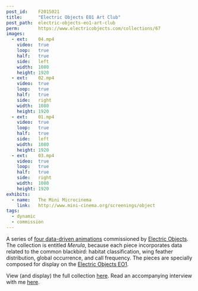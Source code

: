 ```yaml
---
post_id:    F2015021
title:      "Electric Objects EO1 Art Club"
post_path:  electric-objects-eo1-art-club
perm:       https://www.electricobjects.com/collections/67
images:
  - ext:    04.mp4
    video:  true
    loop:   true
    half:   true
    side:   left
    width:  1080
    height: 1920
  - ext:    02.mp4
    video:  true
    loop:   true
    half:   true
    side:   right
    width:  1080
    height: 1920
  - ext:    01.mp4
    video:  true
    loop:   true
    half:   true
    side:   left
    width:  1080
    height: 1920
  - ext:    03.mp4
    video:  true
    loop:   true
    half:   true
    side:   right
    width:  1080
    height: 1920
exhibits:
  - name:   The Mini Microcinema
    link:   http://www.mini-cinema.org/screenings/object
tags:
  - dynamic
  - commission
---
```

A series of [four data-driven animations](https://www.electricobjects.com/collections/67) commissioned by [Electric Objects](https://www.electricobjects.com/). The collection is entitled _Merula_, because each piece incorporates data related to the common blackbird: habitat classification, wing feather distribution, global occurrence, and call frequency. The pieces are specially composed for display on the [Electric Objects EO1](http://shop.electricobjects.com/).

View (and display) the full collection [here](https://www.electricobjects.com/collections/67). Read an accompanying interview with me [here](http://zine.electricobjects.com/interviews/emily-fuhrman).